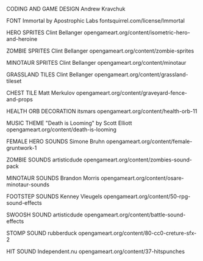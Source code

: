 CODING AND GAME DESIGN
Andrew Kravchuk

FONT
Immortal by Apostrophic Labs
fontsquirrel.com/license/Immortal

HERO SPRITES
Clint Bellanger
opengameart.org/content/isometric-hero-and-heroine

ZOMBIE SPRITES
Clint Bellanger
opengameart.org/content/zombie-sprites

MINOTAUR SPRITES
Clint Bellanger
opengameart.org/content/minotaur

GRASSLAND TILES
Clint Bellanger
opengameart.org/content/grassland-tileset

CHEST TILE
Matt Merkulov
opengameart.org/content/graveyard-fence-and-props

HEALTH ORB DECORATION
itsmars
opengameart.org/content/health-orb-11

MUSIC THEME
"Death is Looming" by Scott Elliott
opengameart.org/content/death-is-looming

FEMALE HERO SOUNDS
Simone Bruhn
opengameart.org/content/female-gruntwork-1

ZOMBIE SOUNDS
artisticdude
opengameart.org/content/zombies-sound-pack

MINOTAUR SOUNDS
Brandon Morris
opengameart.org/content/osare-minotaur-sounds

FOOTSTEP SOUNDS
Kenney Vleugels
opengameart.org/content/50-rpg-sound-effects

SWOOSH SOUND
artisticdude
opengameart.org/content/battle-sound-effects

STOMP SOUND
rubberduck
opengameart.org/content/80-cc0-creture-sfx-2

HIT SOUND
Independent.nu
opengameart.org/content/37-hitspunches
